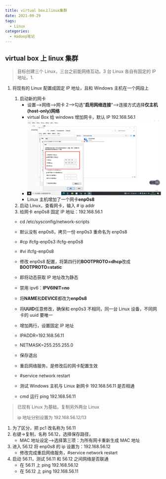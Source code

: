 ```yaml
---
title: virtual box上linux集群
date: 2021-09-29
tags:
  - Linux
categories:
  - Hadoop笔记
---
```


## virtual box 上 linux 集群

> 目标创建三个 Linux，三台之前能网络互动。3 台 Linux 各自有固定的 IP 地址。1.

1. 将现有的 Linux 配置成固定 IP 地址，且和 Windows 主机在一个网段上

   1. 启动新的网卡
      - 设置-->网络-->网卡 2-->勾选"**启用网络连接**"-->连接方式选择**仅主机(host-only)网络**
      - virtual Box 给 windows 增加网卡，默认 IP 192.168.56.1
      - ![image-20210929082735749](./imgs/image-20210929082735749.png)
      - Linux 主机增加了一个网卡**enp0s8**
   2. 启动 Linux，查看网卡，输入 # ip addr
   3. 给网卡 enp0s8 固定 IP 地址：192.168.56.1

   - cd /etc/sysconfig/network-scripts

   - 默认没有 enp0s8，拷贝一份 enp0s3 重命名为 enp0s8
   - #cp ifcfg-enp0s3 ifcfg-enp0s8
   - #vi ifcfg-enp0s8
   - 修改 enp0s8 配置，将第四行的**BOOTPROTO=dhcp**改成**BOOTPROTO=static**
   - 即将动态获取 IP 地址改为静态
   - 禁用 ipv6：**IPV6INIT=no**
   - 将**NAME**和**DEVICE**都改为**enp0s8**
   - 将**UUID**任意修改，确保和 enp0s3 不相同，同一台 Linux 设备，不同网卡的 uuid 要唯一
   - 增加两行，设置固定 IP 地址
   - IPADDR=192.168.56.11
   - NETMASK=255.255.255.0
   - 保存退出
   - 重启网络服务，是修改后的网卡配置生效
   - #service network restart
   - 测试 Windows 主机与 Linux 新网卡 192.168.56.11 是否相通
   - cmd 运行 ping 192.168.56.11

> 已现有 Linux 为基础，复制另外两台 Linux
>
> ip 地址分别设置为 192.168.56.12/13

1. 为了区分，把 pc1 改名称为 56.11
2. 右键->复制，名称 56.12，选择保存路径，
   - MAC 地址设定-->选择第三项：为所有网卡重新生成 MAC 地址
3. 进入 56.12 将 enp0s8 的 ip 设置为：192.168.56.12
   - 修改完成重启网络服务，#service network restart
4. 启动 56.11，测试 56.11 和 56.12 之间网络是否联通
   - 在 56.11 上 ping 192.168.56.12
   - 在 56.12 上 ping 192.168.56.11
